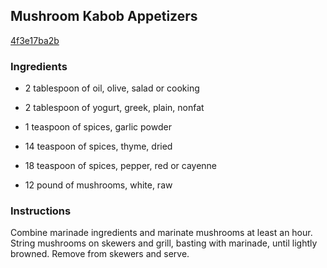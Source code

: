 ## Mushroom Kabob Appetizers

[4f3e17ba2b](http://www.food.com/recipe/mushroom-kabob-appetizers-103442)

### Ingredients

 - 2 tablespoon of oil, olive, salad or cooking

 - 2 tablespoon of yogurt, greek, plain, nonfat

 - 1 teaspoon of spices, garlic powder

 - 14 teaspoon of spices, thyme, dried

 - 18 teaspoon of spices, pepper, red or cayenne

 - 12 pound of mushrooms, white, raw

### Instructions

Combine marinade ingredients and marinate mushrooms at least an hour. String mushrooms on skewers and grill, basting with marinade, until lightly browned. Remove from skewers and serve.